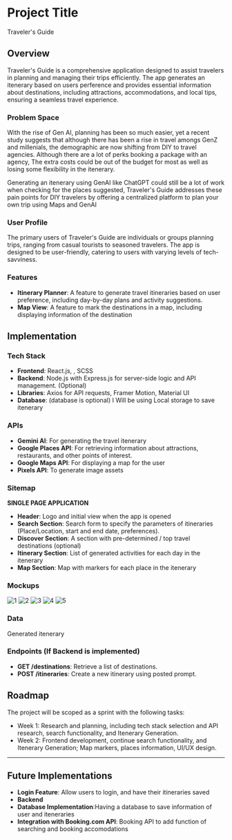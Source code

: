 # Project Title
Traveler's Guide
## Overview

Traveler's Guide is a comprehensive application designed to assist travelers in planning and managing their trips efficiently. The app generates an itenerary based on users perference and provides essential information about destinations, including attractions, accommodations, and local tips, ensuring a seamless travel experience.

### Problem Space

With the rise of Gen AI, planning has been so much easier, yet a recent study suggests that although there has been a rise in travel amongs GenZ and millenials, the demographic are now shifting from DIY to travel agencies. Although there are a lot of perks booking a package with an agency, The extra costs could be out of the budget for most as well as losing some flexibility in the itenerary.

Generating an itenerary using GenAI like ChatGPT could still be a lot of work when checking for the places suggested, Traveler's Guide addresses these pain points for DIY travelers by offering a centralized platform to plan your own trip using Maps and GenAI

### User Profile

The primary users of Traveler's Guide are individuals or groups planning trips, ranging from casual tourists to seasoned travelers. The app is designed to be user-friendly, catering to users with varying levels of tech-savviness. 

### Features

- **Itinerary Planner**: A feature to generate travel itineraries based on user preference, including day-by-day plans and activity suggestions.
- **Map View**: A feature to mark the destinations in a map, including displaying information of the destination

## Implementation

### Tech Stack

- **Frontend**: React.js, , SCSS
- **Backend**: Node.js with Express.js for server-side logic and API management. (Optional)
- **Libraries**: Axios for API requests, Framer Motion, Material UI
- **Database**: (database is optional) I Will be using Local storage to save itenerary

### APIs
- **Gemini AI**: For generating the travel itenerary
- **Google Places API**: For retrieving information about attractions, restaurants, and other points of interest.
- **Google Maps API**: For displaying a map for the user
- **Pixels API**: To generate image assets

### Sitemap

**SINGLE PAGE APPLICATION**
- **Header**: Logo and initial view when the app is opened
- **Search Section**: Search form to specify the parameters of itineraries (Place/Location, start and end date, preferences).
- **Discover Section**: A section with pre-determined / top travel destinations (optional)
- **Itinerary Section**: List of generated activities for each day in the itenerary
- **Map Section**: Map with markers for each place in the itenerary

### Mockups

![1](https://github.com/user-attachments/assets/5fa24940-6c18-4a4a-81c3-243830c311ac)
![2](https://github.com/user-attachments/assets/24257313-d07f-49a7-ba5b-60c0fc6e231d)
![3](https://github.com/user-attachments/assets/01d4e998-022e-42cd-b8ae-d860805d0a0e)
![4](https://github.com/user-attachments/assets/8fa73330-aa89-40cb-9b38-e58a73f1b643)
![5](https://github.com/user-attachments/assets/d1f9e18b-df43-4b52-88e4-70c58bfdfb36)

### Data

Generated itenerary

### Endpoints (If Backend is implemented)

- **GET /destinations**: Retrieve a list of destinations.
- **POST /itineraries**: Create a new itinerary using posted prompt.

## Roadmap

The project will be scoped as a sprint with the following tasks:
- Week 1: Research and planning, including tech stack selection and API research, search functionality, and Itenerary Generation.
- Week 2: Frontend development, continue search functionality, and Itenerary Generation; Map markers, places information, UI/UX design.

---

## Future Implementations

- **Login Feature**: Allow users to login, and have their itineraries saved
- **Backend**
- **Database Implementation**:Having a database to save information of user and iteneraries
- **Integration with Booking.com API**: Booking API to add function of searching and booking accomodations

